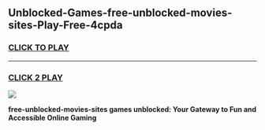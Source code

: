 
## Unblocked-Games-free-unblocked-movies-sites-Play-Free-4cpda
<h3>
<a href="https://premium76.site?title=free-unblocked-movies-sites&ref=21A">CLICK TO PLAY</a></h3>
<hr>

<h3>
<a href="https://premium76.site?title=free-unblocked-movies-sites&ref=21A">CLICK 2 PLAY</a>
  
</h3>

<a href="https://premium76.site?title=free-unblocked-movies-sites&ref=21A"><img src="https://clearcache.store/games.png"></a>


**free-unblocked-movies-sites games unblocked: Your Gateway to Fun and Accessible Online Gaming**
